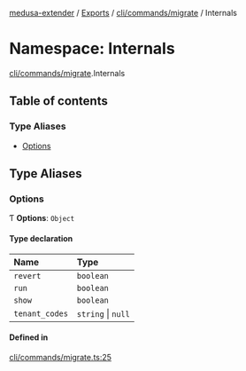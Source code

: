 [medusa-extender](../README.md) / [Exports](../modules.md) / [cli/commands/migrate](cli_commands_migrate.md) / Internals

# Namespace: Internals

[cli/commands/migrate](cli_commands_migrate.md).Internals

## Table of contents

### Type Aliases

- [Options](cli_commands_migrate.Internals.md#options)

## Type Aliases

### Options

Ƭ **Options**: `Object`

#### Type declaration

| Name | Type |
| :------ | :------ |
| `revert` | `boolean` |
| `run` | `boolean` |
| `show` | `boolean` |
| `tenant_codes` | `string` \| ``null`` |

#### Defined in

[cli/commands/migrate.ts:25](https://github.com/adrien2p/medusa-extender/blob/4d59aa3/src/cli/commands/migrate.ts#L25)
